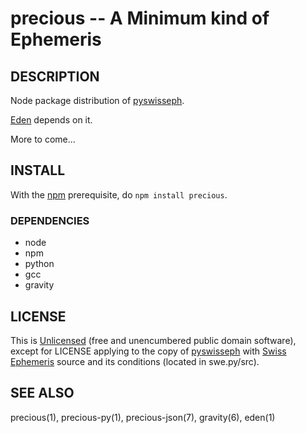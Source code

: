 precious -- A Minimum kind of Ephemeris
=======================================

## DESCRIPTION

Node package distribution of [pyswisseph](http://pypi.python.org/pypi/pyswisseph).

[Eden](http://www.astrolin.com/to/eden) depends on it.

More to come...


## INSTALL

With the [npm](http://npmjs.org/) prerequisite, do `npm install precious`.

### DEPENDENCIES

* node
* npm
* python
* gcc
* gravity


## LICENSE

This is [Unlicensed](http://unlicense.org) (free and unencumbered public domain software), except for LICENSE applying to the copy of [pyswisseph](http://pypi.python.org/pypi/pyswisseph) with [Swiss Ephemeris](http://www.astro.com/swisseph) source and its conditions (located in swe.py/src).


## SEE ALSO

precious(1), precious-py(1), precious-json(7), gravity(6), eden(1)
